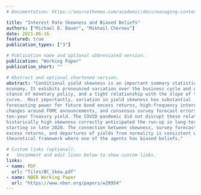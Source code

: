```yaml
---
# Documentation: https://sourcethemes.com/academic/docs/managing-content/

title: "Interest Rate Skewness and Biased Beliefs"
authors: ["Michael D. Bauer", "Mikhail Chernov"]
date: 2021-06-16
featured: true
publication_types: ["3"]

# Publication name and optional abbreviated version.
publication: "Working Paper"
publication_short: ""

# Abstract and optional shortened version.
abstract: "Conditional yield skewness is an important summary statistic of the state of the
economy. It exhibits pronounced variation over the business cycle and with the
stance of monetary policy, and a tight relationship with the slope of the yield
curve.  Most importantly, variation in yield skewness has substantial
forecasting power for future bond excess returns, high-frequency interest rate
changes around FOMC announcements, and consensus survey forecast errors for the
ten-year Treasury yield. The COVID pandemic did not disrupt these relations:
historically high skewness correctly anticipated the run-up in long-term Treasury yields
starting in late 2020. The connection between skewness, survey forecast errors,
excess returns, and departures of yields from normality is consistent with a
theoretical framework where one of the agents has biased beliefs."

# Custom links (optional).
#   Uncomment and edit lines below to show custom links.
links:
- name: PDF
  url: "files/BC_Skew.pdf"
- name: NBER Working Paper
  url: "https://www.nber.org/papers/w28954"
---
```

